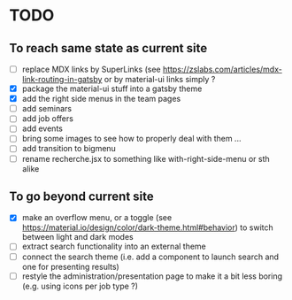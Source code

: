 # TODO

## To reach same state as current site

- [ ] replace MDX links by SuperLinks (see https://zslabs.com/articles/mdx-link-routing-in-gatsby or by material-ui links simply ?
- [X] package the material-ui stuff into a gatsby theme
- [X] add the right side menus in the team pages
- [ ] add seminars
- [ ] add job offers
- [ ] add events
- [ ] bring some images to see how to properly deal with them ...
- [ ] add transition to bigmenu
- [ ] rename recherche.jsx to something like with-right-side-menu or sth alike

## To go beyond current site

- [X] make an overflow menu, or a toggle (see https://material.io/design/color/dark-theme.html#behavior) to switch between light and dark modes
- [ ] extract search functionality into an external theme
- [ ] connect the search theme (i.e. add a component to launch search and one for presenting results)
- [ ] restyle the administration/presentation page to make it a bit less boring (e.g. using icons per job type ?)
